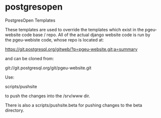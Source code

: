 postgresopen
============

PostgresOpen Templates

These templates are used to override the templates which exist
in the pgeu-website code base / repo.  All of the actual django
website code is run by the pgeu-webiste code, whose repo is
located at:

  https://git.postgresql.org/gitweb/?p=pgeu-website.git;a=summary

and can be cloned from:

  git://git.postgresql.org/git/pgeu-website.git

Use:

  scripts/pushsite

to push the changes into the /srv/www dir.

There is also a scripts/pushsite.beta for pushing changes to the
beta directory.
